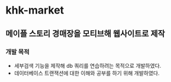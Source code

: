 # khk-market
## 메이플 스토리 경매장을 모티브해 웹사이트로 제작

### 개발 목적
- 세부검색 기능을 제작해 db 쿼리를 연습하려는 목적으로 개발하였다.
- 데이터베이스 트랜잭션에 대한 이해와 공부를 하기 위해 개발하였다.

